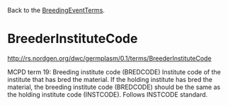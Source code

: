 Back to the [BreedingEventTerms](BreedingEventTerms.md).

# BreederInstituteCode #

http://rs.nordgen.org/dwc/germplasm/0.1/terms/BreederInstituteCode

MCPD term 19: Breeding institute code (BREDCODE) Institute code of the institute that has bred the material. If the holding institute has bred the material, the breeding institute code (BREDCODE) should be the same as the holding institute code (INSTCODE). Follows INSTCODE standard.